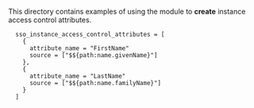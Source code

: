 This directory contains examples of using the module to **create** instance access control attributes.

```hcl
  sso_instance_access_control_attributes = [
    {
      attribute_name = "FirstName"
      source = ["$${path:name.givenName}"]
    },
    {
      attribute_name = "LastName"
      source = ["$${path:name.familyName}"]
    }
  ]
```
